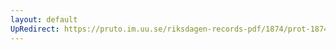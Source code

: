 ```yaml
---
layout: default
UpRedirect: https://pruto.im.uu.se/riksdagen-records-pdf/1874/prot-1874--ak--520/prot-1874--ak--520_028.pdf
---
```

